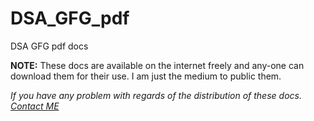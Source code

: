 # DSA_GFG_pdf

DSA GFG pdf docs

__NOTE\:__ These docs are available on the internet freely and any-one can download them for their use. I am just the medium to public them.

_If you have any problem with regards of the distribution of these docs. [Contact ME](ayush2162002@gmail.com)_
